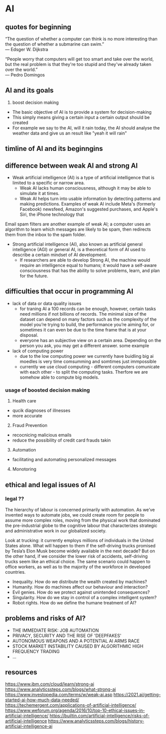 # AI
## quotes for beginning
“The question of whether a computer can think is no more interesting than the question of whether a submarine can swim.”  
― Edsger W. Dijkstra

“People worry that computers will get too smart and take over the world, but the real problem is that they're too stupid and they've already taken over the world.”  
― Pedro Domingos

## AI and its goals
1. boost decision making
- The basic objective of AI is to provide a system for decision-making
- This simply means giving a certain input a certain output should be created 
- For example we say to the AI, will it rain today, the AI should analyse the weather data and give us an result like "yeah it will rain"

## timline of AI and its beginngins 

## difference between weak AI and strong AI

- Weak artificial intelligence (AI)  is a type of artificial intelligence that is limited to a specific or narrow area.
	- Weak AI lacks human consciousness, although it may be able to simulate it at times.
	- Weak AI helps turn into usable information by detecting patterns and making predictions. Examples of weak AI include Meta's (formerly Facebook) newsfeed, Amazon's suggested purchases, and Apple's Siri, the iPhone technology that 

Email spam filters are another example of weak AI; a computer uses an algorithm to learn which messages are likely to be spam, then redirects them from the inbox to the spam folder.

- Strong artificial intelligence (AI), also known as artificial general intelligence (AGI) or general AI, is a theoretical form of AI used to describe a certain mindset of AI development.
	- If researchers are able to develop Strong AI, the machine would require an intelligence equal to humans; it would have a self-aware consciousness that has the ability to solve problems, learn, and plan for the future.



## difficulties that occur in programming AI
- lack of data or data quality issues
	- for traning AI a 100 records can be enough, however, certain tasks need millions if not billions of records. The minimal size of the dataset can depend on many factors such as the complexity of the model you’re trying to build, the performance you’re aiming for, or sometimes it can even be due to the time frame that is at your disposal.
	- everyone has an subjective view on a certain area. Depending on the person you ask, you may get a different answer. some example 
- lack of computing power 
	- due to the low computing power we currently have buidling big ai moedles is very time comsumming and somtimes just immpossible
	- currently we use cloud computing - different computers comunicate with each other -  to split the computing tasks.  Therfore we are somehow able to compute big models.

### usage of boosted decision making 
1. Health care 
- qucik diagnoses of illnesses 
- more accurate
2. Fraud Prevention
- recocnicing malicious emails 
- reduce the possibility of credit card frauds takin
3. Automation
- facilitating and automating personalized messages
4. Monotoring


## ethical and legal issues of AI
### legal ??
The hierarchy of labour is concerned primarily with automation. As we’ve invented ways to automate jobs, we could create room for people to assume more complex roles, moving from the physical work that dominated the pre-industrial globe to the cognitive labour that characterizes strategic and administrative work in our globalized society.

Look at trucking: it currently employs millions of individuals in the United States alone. What will happen to them if the self-driving trucks promised by Tesla’s Elon Musk become widely available in the next decade? But on the other hand, if we consider the lower risk of accidents, self-driving trucks seem like an ethical choice. The same scenario could happen to office workers, as well as to the majority of the workforce in developed countries.

- Inequality. How do we distribute the wealth created by machines?
- Humanity. How do machines affect our behaviour and interaction?
- Evil genies. How do we protect against unintended consequences?
- Singularity. How do we stay in control of a complex intelligent system?
- Robot rights. How do we define the humane treatment of AI?

## problems and risks of AI?
- THE IMMEDIATE RISK: JOB AUTOMATION
- PRIVACY, SECURITY AND THE RISE OF 'DEEPFAKES'
- AUTONOMOUS WEAPONS AND A POTENTIAL AI ARMS RACE
- STOCK MARKET INSTABILITY CAUSED BY ALGORITHMIC HIGH FREQUENCY TRADING
- ...

## resources 
https://www.ibm.com/cloud/learn/strong-ai
https://www.analyticssteps.com/blogs/what-strong-ai
https://www.investopedia.com/terms/w/weak-ai.asp
https://2021.ai/getting-started-ai-how-much-data-needed/
https://techemergent.com/applications-of-artificial-intelligence/
https://www.weforum.org/agenda/2016/10/top-10-ethical-issues-in-artificial-intelligence/
https://builtin.com/artificial-intelligence/risks-of-artificial-intelligence
https://www.analyticssteps.com/blogs/history-artificial-intelligence-ai